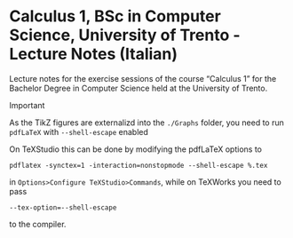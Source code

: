 # Calculus 1, BSc in Computer Science, University of Trento - Lecture Notes (Italian)
Lecture notes for the exercise sessions of the course “Calculus 1” for the Bachelor Degree in Computer Science held at the University of Trento.

>[!IMPORTANT]
>As the TikZ figures are externalizd into the `./Graphs` folder, you need to run `pdfLaTeX` with `--shell-escape` enabled
>
>On TeXStudio this can be done by modifying the pdfLaTeX options to
>```
>pdflatex -synctex=1 -interaction=nonstopmode --shell-escape %.tex
>```
>in `Options>Configure TeXStudio>Commands`, while on TeXWorks you need to pass 
>```
>--tex-option=--shell-escape
>```
>to the compiler.
